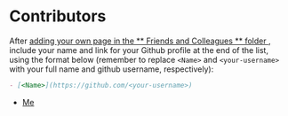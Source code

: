 
# Contributors

After [adding your own page in the ** Friends and Colleagues ** folder ](), include your name and link for your Github profile at the end of the list, using the format below (remember to replace `<Name>` and `<your-username>` with your full name and github username, respectively):

```markdown
- [<Name>](https://github.com/<your-username>)
```

- [Me](https://github.com/mugshepherd)